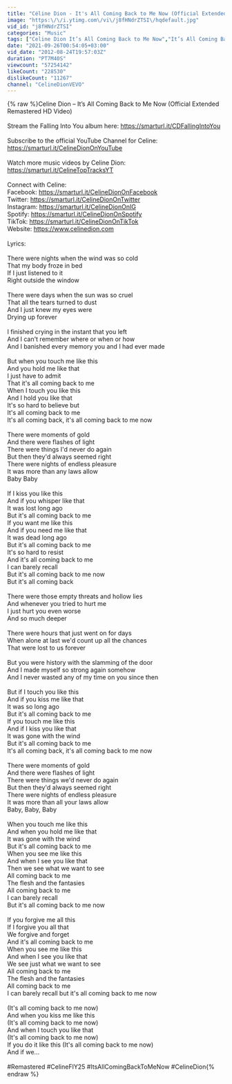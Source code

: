 ```yaml
---
title: "Céline Dion - It's All Coming Back to Me Now (Official Extended Remastered HD Video)"
image: "https:\/\/i.ytimg.com\/vi\/j8fHNdrZTSI\/hqdefault.jpg"
vid_id: "j8fHNdrZTSI"
categories: "Music"
tags: ["Celine Dion It’s All Coming Back to Me Now","It’s All Coming Back to Me Now Official Video","Falling Into You"]
date: "2021-09-26T00:54:05+03:00"
vid_date: "2012-08-24T19:57:03Z"
duration: "PT7M40S"
viewcount: "57254142"
likeCount: "228530"
dislikeCount: "11267"
channel: "CelineDionVEVO"
---
```

{% raw %}Celine Dion – It’s All Coming Back to Me Now (Official Extended Remastered HD Video)<br /> <br />Stream the Falling Into You album here: <a rel="nofollow" target="blank" href="https://smarturl.it/CDFallingIntoYou">https://smarturl.it/CDFallingIntoYou</a><br /> <br />Subscribe to the official YouTube Channel for Celine: <a rel="nofollow" target="blank" href="https://smarturl.it/CelineDionOnYouTube">https://smarturl.it/CelineDionOnYouTube</a> <br /> <br />Watch more music videos by Celine Dion: <a rel="nofollow" target="blank" href="https://smarturl.it/CelineTopTracksYT">https://smarturl.it/CelineTopTracksYT</a> <br /> <br />Connect with Celine: <br />Facebook: <a rel="nofollow" target="blank" href="https://smarturl.it/CelineDionOnFacebook">https://smarturl.it/CelineDionOnFacebook</a> <br />Twitter: <a rel="nofollow" target="blank" href="https://smarturl.it/CelineDionOnTwitter">https://smarturl.it/CelineDionOnTwitter</a> <br />Instagram: <a rel="nofollow" target="blank" href="https://smarturl.it/CelineDionOnIG">https://smarturl.it/CelineDionOnIG</a> <br />Spotify: <a rel="nofollow" target="blank" href="https://smarturl.it/CelineDionOnSpotify">https://smarturl.it/CelineDionOnSpotify</a> <br />TikTok: <a rel="nofollow" target="blank" href="https://smarturl.it/CelineDionOnTikTok">https://smarturl.it/CelineDionOnTikTok</a> <br />Website: <a rel="nofollow" target="blank" href="https://www.celinedion.com">https://www.celinedion.com</a>    <br /> <br />Lyrics:<br /> <br />There were nights when the wind was so cold<br />That my body froze in bed<br />If I just listened to it<br />Right outside the window<br /> <br />There were days when the sun was so cruel<br />That all the tears turned to dust<br />And I just knew my eyes were<br />Drying up forever<br /> <br />I finished crying in the instant that you left<br />And I can't remember where or when or how<br />And I banished every memory you and I had ever made<br /> <br />But when you touch me like this<br />And you hold me like that<br />I just have to admit<br />That it's all coming back to me<br />When I touch you like this<br />And I hold you like that<br />It's so hard to believe but<br />It's all coming back to me<br />It's all coming back, it's all coming back to me now<br /> <br />There were moments of gold<br />And there were flashes of light<br />There were things I'd never do again<br />But then they'd always seemed right<br />There were nights of endless pleasure<br />It was more than any laws allow<br />Baby Baby<br /> <br />If I kiss you like this<br />And if you whisper like that<br />It was lost long ago<br />But it's all coming back to me<br />If you want me like this<br />And if you need me like that<br />It was dead long ago<br />But it's all coming back to me<br />It's so hard to resist<br />And it's all coming back to me<br />I can barely recall<br />But it's all coming back to me now<br />But it's all coming back<br /> <br />There were those empty threats and hollow lies<br />And whenever you tried to hurt me<br />I just hurt you even worse<br />And so much deeper<br /> <br />There were hours that just went on for days<br />When alone at last we'd count up all the chances<br />That were lost to us forever<br /> <br />But you were history with the slamming of the door<br />And I made myself so strong again somehow<br />And I never wasted any of my time on you since then<br /> <br />But if I touch you like this<br />And if you kiss me like that<br />It was so long ago<br />But it's all coming back to me<br />If you touch me like this<br />And if I kiss you like that<br />It was gone with the wind<br />But it's all coming back to me<br />It's all coming back, it's all coming back to me now<br /> <br />There were moments of gold<br />And there were flashes of light<br />There were things we'd never do again<br />But then they'd always seemed right<br />There were nights of endless pleasure<br />It was more than all your laws allow<br />Baby, Baby, Baby<br /> <br />When you touch me like this<br />And when you hold me like that<br />It was gone with the wind<br />But it's all coming back to me<br />When you see me like this<br />And when I see you like that<br />Then we see what we want to see<br />All coming back to me<br />The flesh and the fantasies<br />All coming back to me<br />I can barely recall<br />But it's all coming back to me now<br /> <br />If you forgive me all this<br />If I forgive you all that<br />We forgive and forget<br />And it's all coming back to me<br />When you see me like this<br />And when I see you like that<br />We see just what we want to see<br />All coming back to me<br />The flesh and the fantasies<br />All coming back to me<br />I can barely recall but it's all coming back to me now<br /> <br />(It's all coming back to me now)<br />And when you kiss me like this<br />(It's all coming back to me now)<br />And when I touch you like that<br />(It's all coming back to me now)<br />If you do it like this (It's all coming back to me now)<br />And if we...<br /> <br />#Remastered #CelineFIY25 #ItsAllComingBackToMeNow #CelineDion{% endraw %}
